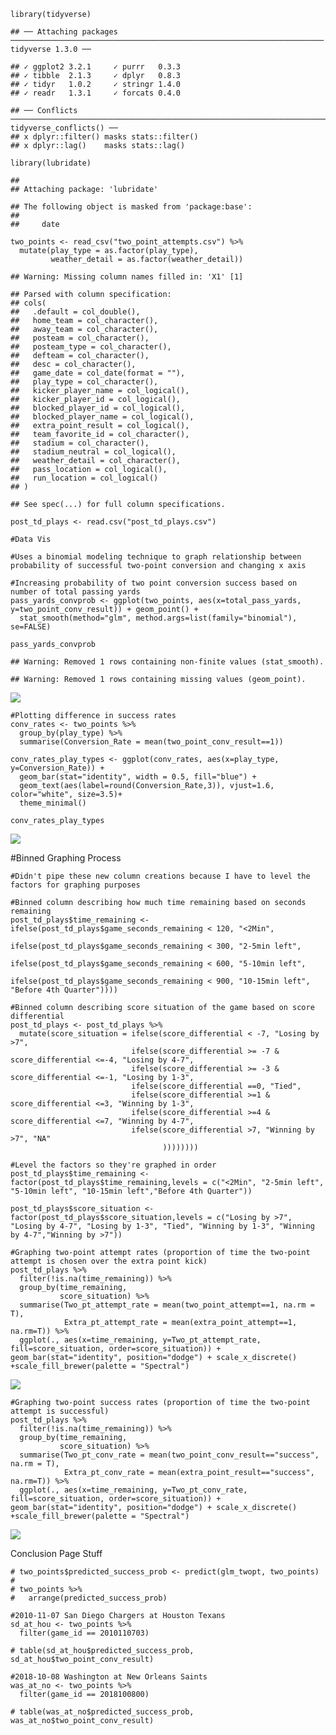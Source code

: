     library(tidyverse)

    ## ── Attaching packages ────────────────────────────────────────────────────────────────────── tidyverse 1.3.0 ──

    ## ✓ ggplot2 3.2.1     ✓ purrr   0.3.3
    ## ✓ tibble  2.1.3     ✓ dplyr   0.8.3
    ## ✓ tidyr   1.0.2     ✓ stringr 1.4.0
    ## ✓ readr   1.3.1     ✓ forcats 0.4.0

    ## ── Conflicts ───────────────────────────────────────────────────────────────────────── tidyverse_conflicts() ──
    ## x dplyr::filter() masks stats::filter()
    ## x dplyr::lag()    masks stats::lag()

    library(lubridate)

    ## 
    ## Attaching package: 'lubridate'

    ## The following object is masked from 'package:base':
    ## 
    ##     date

    two_points <- read_csv("two_point_attempts.csv") %>% 
      mutate(play_type = as.factor(play_type),
             weather_detail = as.factor(weather_detail))

    ## Warning: Missing column names filled in: 'X1' [1]

    ## Parsed with column specification:
    ## cols(
    ##   .default = col_double(),
    ##   home_team = col_character(),
    ##   away_team = col_character(),
    ##   posteam = col_character(),
    ##   posteam_type = col_character(),
    ##   defteam = col_character(),
    ##   desc = col_character(),
    ##   game_date = col_date(format = ""),
    ##   play_type = col_character(),
    ##   kicker_player_name = col_logical(),
    ##   kicker_player_id = col_logical(),
    ##   blocked_player_id = col_logical(),
    ##   blocked_player_name = col_logical(),
    ##   extra_point_result = col_logical(),
    ##   team_favorite_id = col_character(),
    ##   stadium = col_character(),
    ##   stadium_neutral = col_logical(),
    ##   weather_detail = col_character(),
    ##   pass_location = col_logical(),
    ##   run_location = col_logical()
    ## )

    ## See spec(...) for full column specifications.

    post_td_plays <- read.csv("post_td_plays.csv")

    #Data Vis

    #Uses a binomial modeling technique to graph relationship between probability of successful two-point conversion and changing x axis 

    #Increasing probability of two point conversion success based on number of total passing yards
    pass_yards_convprob <- ggplot(two_points, aes(x=total_pass_yards, y=two_point_conv_result)) + geom_point() + 
      stat_smooth(method="glm", method.args=list(family="binomial"), se=FALSE)

    pass_yards_convprob

    ## Warning: Removed 1 rows containing non-finite values (stat_smooth).

    ## Warning: Removed 1 rows containing missing values (geom_point).

![](exploration_3_files/figure-markdown_strict/unnamed-chunk-2-1.png)

    #Plotting difference in success rates
    conv_rates <- two_points %>% 
      group_by(play_type) %>% 
      summarise(Conversion_Rate = mean(two_point_conv_result==1))

    conv_rates_play_types <- ggplot(conv_rates, aes(x=play_type, y=Conversion_Rate)) + 
      geom_bar(stat="identity", width = 0.5, fill="blue") +
      geom_text(aes(label=round(Conversion_Rate,3)), vjust=1.6, color="white", size=3.5)+
      theme_minimal() 

    conv_rates_play_types

![](exploration_3_files/figure-markdown_strict/unnamed-chunk-3-1.png)

\#Binned Graphing Process

    #Didn't pipe these new column creations because I have to level the factors for graphing purposes

    #Binned column describing how much time remaining based on seconds remaining
    post_td_plays$time_remaining <- ifelse(post_td_plays$game_seconds_remaining < 120, "<2Min", 
                                    ifelse(post_td_plays$game_seconds_remaining < 300, "2-5min left",
                                    ifelse(post_td_plays$game_seconds_remaining < 600, "5-10min left",
                                    ifelse(post_td_plays$game_seconds_remaining < 900, "10-15min left",
    "Before 4th Quarter"))))

    #Binned column describing score situation of the game based on score differential
    post_td_plays <- post_td_plays %>% 
      mutate(score_situation = ifelse(score_differential < -7, "Losing by >7",
                               ifelse(score_differential >= -7 & score_differential <=-4, "Losing by 4-7",
                               ifelse(score_differential >= -3 & score_differential <=-1, "Losing by 1-3",
                               ifelse(score_differential ==0, "Tied",
                               ifelse(score_differential >=1 & score_differential <=3, "Winning by 1-3",
                               ifelse(score_differential >=4 & score_differential <=7, "Winning by 4-7",
                               ifelse(score_differential >7, "Winning by >7", "NA"
                                      ))))))))

    #Level the factors so they're graphed in order
    post_td_plays$time_remaining <- factor(post_td_plays$time_remaining,levels = c("<2Min", "2-5min left", "5-10min left", "10-15min left","Before 4th Quarter"))

    post_td_plays$score_situation <- factor(post_td_plays$score_situation,levels = c("Losing by >7", "Losing by 4-7", "Losing by 1-3", "Tied", "Winning by 1-3", "Winning by 4-7","Winning by >7"))

    #Graphing two-point attempt rates (proportion of time the two-point attempt is chosen over the extra point kick)
    post_td_plays %>% 
      filter(!is.na(time_remaining)) %>% 
      group_by(time_remaining,
               score_situation) %>% 
      summarise(Two_pt_attempt_rate = mean(two_point_attempt==1, na.rm = T),
                Extra_pt_attempt_rate = mean(extra_point_attempt==1, na.rm=T)) %>% 
      ggplot(., aes(x=time_remaining, y=Two_pt_attempt_rate, fill=score_situation, order=score_situation)) + geom_bar(stat="identity", position="dodge") + scale_x_discrete() +scale_fill_brewer(palette = "Spectral")

![](exploration_3_files/figure-markdown_strict/unnamed-chunk-5-1.png)

    #Graphing two-point success rates (proportion of time the two-point attempt is successful)
    post_td_plays %>% 
      filter(!is.na(time_remaining)) %>% 
      group_by(time_remaining,
               score_situation) %>% 
      summarise(Two_pt_conv_rate = mean(two_point_conv_result=="success", na.rm = T),
                Extra_pt_conv_rate = mean(extra_point_result=="success", na.rm=T)) %>% 
      ggplot(., aes(x=time_remaining, y=Two_pt_conv_rate, fill=score_situation, order=score_situation)) + geom_bar(stat="identity", position="dodge") + scale_x_discrete() +scale_fill_brewer(palette = "Spectral")

![](exploration_3_files/figure-markdown_strict/unnamed-chunk-6-1.png)

Conclusion Page Stuff

    # two_points$predicted_success_prob <- predict(glm_twopt, two_points)
    # 
    # two_points %>% 
    #   arrange(predicted_success_prob)

    #2010-11-07 San Diego Chargers at Houston Texans
    sd_at_hou <- two_points %>% 
      filter(game_id == 2010110703) 

    # table(sd_at_hou$predicted_success_prob, sd_at_hou$two_point_conv_result)

    #2018-10-08 Washington at New Orleans Saints
    was_at_no <- two_points %>% 
      filter(game_id == 2018100800) 

    # table(was_at_no$predicted_success_prob, was_at_no$two_point_conv_result)

